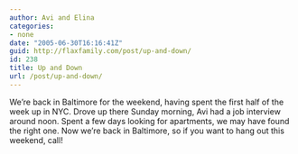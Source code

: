 ```yaml
---
author: Avi and Elina
categories:
- none
date: "2005-06-30T16:16:41Z"
guid: http://flaxfamily.com/post/up-and-down/
id: 238
title: Up and Down
url: /post/up-and-down/
---
```

We&#8217;re back in Baltimore for the weekend, having spent the first half of the week up in NYC. Drove up there Sunday morning, Avi had a job interview around noon. Spent a few days looking for apartments, we may have found the right one. Now we&#8217;re back in Baltimore, so if you want to hang out this weekend, call!